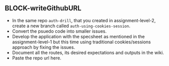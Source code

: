 ## BLOCK-writeGithubURL

- In the same repo `auth-drill`, that you created in assignment-level-2, create a new branch called `auth-using-cookies-session`. 
- Convert the psuedo code into smaller issues.
- Develop the application with the specsheet as mentioned in the assignment-level-1 but this time using traditional cookies/sessions approach by fixing the issues.
- Document all the routes, its desired expectations and outputs in the wiki.
- Paste the repo url here.
